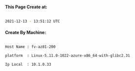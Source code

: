 
   
#### This Page Create at:

```bash

2021-12-13 - 13:51:12 UTC

```

#### Create By Machine:

```bash

Host Name : fv-az81-200

platform  : Linux-5.11.0-1022-azure-x86_64-with-glibc2.31

Ip Local  : 10.1.0.33

```

